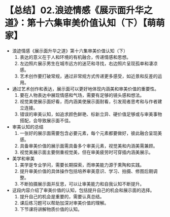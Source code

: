 # 【总结】02.浪迹情感《展示面升华之道》：第十六集审美价值认知（下）【萌萌家】

-   浪迹情感《展示面升华之道》第十六集审美价值认知（下）
    1.  表达的意义在于人和环境的有机融合，传递情感和思想。
    2.  左边照片展示男生在城市远方的迷茫和寻找，右边照片呈现孤单和凄凉感。
    3.  艺术创作要打破常规，通过非常规方式传递更多感受，如近景和反差的运用。
-   通过艺术创作和表达，展示面可以更好地体现内涵美和审美价值的重要性。
    1.  要在人物表达中展现情感和气场，需要有足够的镜头感和想法。
    2.  视觉美使展示面好看，而内涵美使展示面耐看，引发观者思考和与作者建立连接。
    3.  错误的审美认知，如追求颜色鲜艳、标新立异、硬价值足够或与审美事物搭配，会导致展示面不佳。
-   审美认知的总结
    1.  一张好的展示面需要包含必要元素，每个元素都要做好，彼此融合呈现美感。
    2.  具备审美价值的展示面需具备多个审美元素，视觉美和内涵美需兼顾。
    3.  视觉美展示面主要侧重视觉美，但在审美疲劳时可穿插内涵美展示。
-   美学和审美
    1.  美学是专业学问，需要长期探索，而审美能力源于熏陶和实践。
    2.  提升审美价值的具体操作包括培养审美意识、学习、拍摄、修图后期调整。
    3.  不断拍摄展示面并反思，可以让审美能力和自我认知不断提升。
-   这段内容介绍了审美价值的认知，包括提升自己的机会和展示面的选择。
    1.  提升自己的机会是重要的，需要认真总结。
    2.  课后练习题可以帮助加深对审美价值的理解。
    3.  下节课将讲解物质价值的认知。